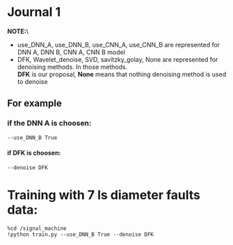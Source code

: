 # Journal 1

**NOTE:**\
- use_DNN_A, use_DNN_B, use_CNN_A, use_CNN_B are represented for DNN A, DNN B, CNN A, CNN B model
- DFK, Wavelet_denoise, SVD, savitzky_golay, None are represented for denoising methods. In those methods.\
**DFK** is our proposal, **None** means that nothing denoising method is used to denoise

## For example
### if the DNN A is choosen:
    --use_DNN_B True
    
#### if DFK is choosen:
    --denoise DFK
    
# Training with 7 ls diameter faults data:
    %cd /signal_machine
    !python train.py --use_DNN_B True --denoise DFK
